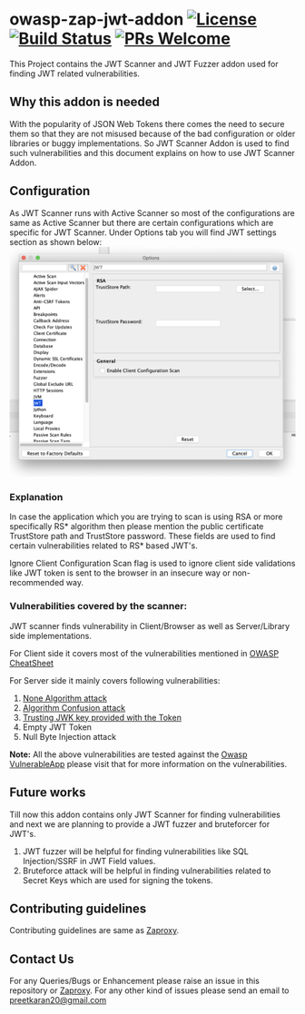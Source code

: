 # owasp-zap-jwt-addon [![License](https://img.shields.io/badge/License-Apache%202.0-blue.svg)](https://opensource.org/licenses/Apache-2.0) [![Build Status](https://travis-ci.com/SasanLabs/VulnerableApp.svg?branch=master)](https://travis-ci.com/SasanLabs/VulnerableApp) [![PRs Welcome](https://img.shields.io/badge/PRs-welcome-brightgreen.svg?style=flat-square)](http://makeapullrequest.com)

This Project contains the JWT Scanner and JWT Fuzzer addon used for finding JWT related vulnerabilities.

## Why this addon is needed
With the popularity of JSON Web Tokens there comes the need to secure them so that they are not misused because of the bad configuration or older libraries or buggy implementations. So JWT Scanner Addon is used to find such vulnerabilities and this document explains on how to use JWT Scanner Addon.

## Configuration
As JWT Scanner runs with Active Scanner so most of the configurations are same as Active Scanner but there are certain configurations which are specific for JWT Scanner.
Under Options tab you will find JWT settings section as shown below:
![JWT-Settings](./docs/images/jwt-options-panel.png)

### Explanation
In case the application which you are trying to scan is using RSA or more specifically RS* algorithm then please mention the public certificate TrustStore path and TrustStore password. These fields are used to find certain vulnerabilities related to RS* based JWT's.

Ignore Client Configuration Scan flag is used to ignore client side validations like JWT token is sent to the browser in an insecure way or non-recommended way.

### Vulnerabilities covered by the scanner:
JWT scanner finds vulnerability in Client/Browser as well as Server/Library side implementations.

For Client side it covers most of the vulnerabilities mentioned in [OWASP CheatSheet](https://cheatsheetseries.owasp.org/cheatsheets/JSON_Web_Token_Cheat_Sheet_for_Java.html#token-storage-on-client-side)

For Server side it mainly covers following vulnerabilities:
1. [None Algorithm attack](https://auth0.com/blog/critical-vulnerabilities-in-json-web-token-libraries/#Meet-the--None--Algorithm)
2. [Algorithm Confusion attack](https://auth0.com/blog/critical-vulnerabilities-in-json-web-token-libraries/#RSA-or-HMAC-)
3. [Trusting JWK key provided with the Token](https://nvd.nist.gov/vuln/detail/CVE-2018-0114)
4. Empty JWT Token
5. Null Byte Injection attack

**Note:** All the above vulnerabilities are tested against the [Owasp VulnerableApp](https://github.com/SasanLabs/VulnerableApp) please visit that for more information on the vulnerabilities. 

## Future works
Till now this addon contains only JWT Scanner for finding vulnerabilities and next we are planning to provide a JWT fuzzer and bruteforcer for JWT's.
1. JWT fuzzer will be helpful for finding vulnerabilities like SQL Injection/SSRF in JWT Field values.
2. Bruteforce attack will be helpful in finding vulnerabilities related to Secret Keys which are used for signing the tokens.

## Contributing guidelines
Contributing guidelines are same as [Zaproxy](https://github.com/zaproxy/zaproxy).

## Contact Us
For any Queries/Bugs or Enhancement please raise an issue in this repository or [Zaproxy](https://github.com/zaproxy/zaproxy).
For any other kind of issues please send an email to preetkaran20@gmail.com


